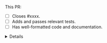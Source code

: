 This PR:

- [ ] Closes #xxxx.
- [ ] Adds and passes relevant tests.
- [ ] Has well-formatted code and documentation.

<details>

**Notes**:

Please read our [contributing guidelines](https://pyvrp.org/dev/contributing.html) first.
In particular:

- You must add tests when making code changes.
  This keeps the code coverage level up, and helps ensure the changes work as intended.
- When fixing a bug, you must add a test that would produce the bug in the master branch, and then show that it is fixed with the new code. 
- New code additions must be well formatted. Changes should pass the pre-commit workflow, which you can set up locally using [pre-commit](https://pre-commit.com/#intro). 
- Docstring additions must render correctly, including escapes and LaTeX.
- Finally, it is essential that all contributions in this PR are license-compatible with PyVRP's MIT license.
  Please check that this PR can be included into PyVRP under the MIT license.

</details>
